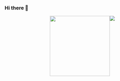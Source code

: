 ### Hi there 👋

<!--
**ilya-siluyanov/ilya-siluyanov** is a ✨ _special_ ✨ repository because its `README.md` (this file) appears on your GitHub profile.

Here are some ideas to get you started:

- 🔭 I’m currently working on ...
- 🌱 I’m currently learning ...
- 👯 I’m looking to collaborate on ...
- 🤔 I’m looking for help with ...
- 💬 Ask me about ...
- 📫 How to reach me: ...
- 😄 Pronouns: ...
- ⚡ Fun fact: ...
-->

<div style="display:flex;justify-content:center;flex-flow:row;">
  <img style="height:195" src="https://github-readme-stats.vercel.app/api?username=ilya-siluyanov&show_icons=true&theme=radical"/>
  <img src="https://github-readme-stats.vercel.app/api/top-langs/?username=ilya-siluyanov&theme=radical&layout=compact"/>
</div>

